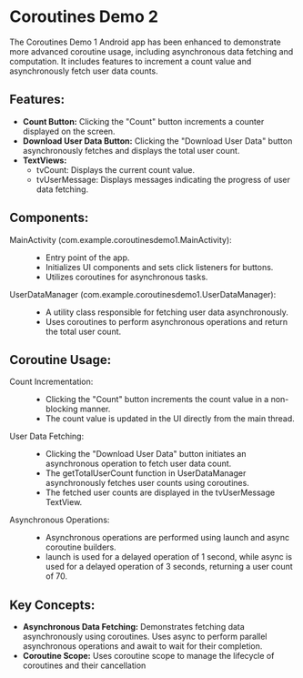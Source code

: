 <h1>Coroutines Demo 2</h1>
<p>The Coroutines Demo 1 Android app has been enhanced to demonstrate more advanced coroutine usage, including asynchronous data fetching and computation. It includes features to increment a count value and asynchronously fetch user data counts.</p>

<h2>Features:</h2>
<ul>
  <li><strong>Count Button:</strong> Clicking the "Count" button increments a counter displayed on the screen.</li>
  <li><strong>Download User Data Button:</strong> Clicking the "Download User Data" button asynchronously fetches and displays the total user count.</li>
  <li><strong>TextViews:</strong> 
    <ul>
      <li>tvCount: Displays the current count value.</li>
      <li>tvUserMessage: Displays messages indicating the progress of user data fetching.</li>
    </ul>
  </li>
</ul>

<h2>Components:</h2>
<dl>
  <dt>MainActivity (com.example.coroutinesdemo1.MainActivity):</dt>
  <dd>
    <ul>
      <li>Entry point of the app.</li>
      <li>Initializes UI components and sets click listeners for buttons.</li>
      <li>Utilizes coroutines for asynchronous tasks.</li>
    </ul>
  </dd>
  
  <dt>UserDataManager (com.example.coroutinesdemo1.UserDataManager):</dt>
  <dd>
    <ul>
      <li>A utility class responsible for fetching user data asynchronously.</li>
      <li>Uses coroutines to perform asynchronous operations and return the total user count.</li>
    </ul>
  </dd>
</dl>

<h2>Coroutine Usage:</h2>
<dl>
  <dt>Count Incrementation:</dt>
  <dd>
    <ul>
      <li>Clicking the "Count" button increments the count value in a non-blocking manner.</li>
      <li>The count value is updated in the UI directly from the main thread.</li>
    </ul>
  </dd>
  
  <dt>User Data Fetching:</dt>
  <dd>
    <ul>
      <li>Clicking the "Download User Data" button initiates an asynchronous operation to fetch user data count.</li>
      <li>The getTotalUserCount function in UserDataManager asynchronously fetches user counts using coroutines.</li>
      <li>The fetched user counts are displayed in the tvUserMessage TextView.</li>
    </ul>
  </dd>
  
  <dt>Asynchronous Operations:</dt>
  <dd>
    <ul>
      <li>Asynchronous operations are performed using launch and async coroutine builders.</li>
      <li>launch is used for a delayed operation of 1 second, while async is used for a delayed operation of 3 seconds, returning a user count of 70.</li>
    </ul>
  </dd>
</dl>

<h2>Key Concepts:</h2>
<ul>
  <li><strong>Asynchronous Data Fetching:</strong> Demonstrates fetching data asynchronously using coroutines. Uses async to perform parallel asynchronous operations and await to wait for their completion.</li>
  <li><strong>Coroutine Scope:</strong> Uses coroutine scope to manage the lifecycle of coroutines and their cancellation</li>
</ul>
